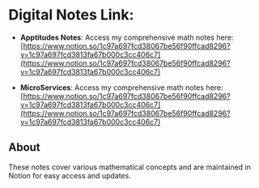 # Digital Notes Link:
- **Apptitudes Notes**: Access my comprehensive math notes here:  
  [https://www.notion.so/1c97a697fcd38067be56f90ffcad8296?v=1c97a697fcd3813fa67b000c3cc406c7](https://www.notion.so/1c97a697fcd38067be56f90ffcad8296?v=1c97a697fcd3813fa67b000c3cc406c7)


- **MicroServices**: Access my comprehensive math notes here:  
  [https://www.notion.so/1c97a697fcd38067be56f90ffcad8296?v=1c97a697fcd3813fa67b000c3cc406c7](https://www.notion.so/1c97a697fcd38067be56f90ffcad8296?v=1c97a697fcd3813fa67b000c3cc406c7)
## About

These notes cover various mathematical concepts and are maintained in Notion for easy access and updates.
